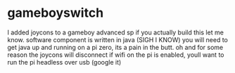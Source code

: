 # gameboyswitch
I added joycons to a gameboy advanced sp
if you actually build this let me know.
software component is written in java (SIGH I KNOW)
you will need to get java up and running on a pi zero, its a pain in the butt. 
oh and for some reason the joycons will disconnect if wifi on the pi is enabled,
youll want to run the pi headless over usb (google it)
